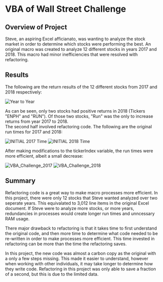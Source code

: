 # **VBA of Wall Street Challenge**

## Overview of Project
Steve, an aspiring Excel afficianato, was wanting to analyze the stock market in order to determine which stocks were performing the best.  An original macro was created to analyze 12 different stocks in years 2017 and 2018.  This macro had minor inefficiencies that were resolved with refactoring.   
## Results
The following are the return results of the 12 different stocks from 2017 and 2018 respectively:

![Year to Year](https://user-images.githubusercontent.com/100173822/161407829-d1b0a4ce-60b3-4288-bdbd-7c1ba9593bd7.png)

As can be seen, only two stocks had positive returns in 2018 (Tickers "ENPH" and "RUN").  Of those two stocks, "Run" was the only to increase returns from year 2017 to 2018.  
The second half involved refactoring code.  The following are the original run times for 2017 and 2018:

![INITIAL 2017 Time](https://user-images.githubusercontent.com/100173822/161407730-5eb4fcbd-8ea7-45ec-950c-10b91a2675c9.png)
![INITIAL 2018 Time](https://user-images.githubusercontent.com/100173822/161407731-0825d587-56a4-4410-9d57-0181ec6de3a7.png)

After making modifications to the tickerIndex variable, the run times were more efficient, albeit a small decrease:

![VBA_Challenge_2017](https://user-images.githubusercontent.com/100173822/161407782-0fa31e86-8c45-4f34-abc4-d1dac9bc0df1.png)
![VBA_Challenge_2018](https://user-images.githubusercontent.com/100173822/161407783-686d36c0-1550-4fa1-bbf5-f25bec76e896.png)

## Summary 
Refactoring code is a great way to make macro processes more efficient.  In this project, there were only 12 stocks that Steve wanted analyzed over two seperate years. This equivalated to 3,012 line items in the original Excel document.  If Steve were to analyze more stocks, or more years, redundancies in processes would create longer run times and unncessary RAM usage.   

There major drawback to refactoring is that it takes time to first understand the original code, and then more time to determine what code needed to be re-written in order to make processes more efficient.  This time invested in refactoring can be more than the time the refactoring saves.  

In this project, the new code was almost a carbon copy as the original with a only a few steps missing.  This made it easier to understand, however when working with other individuals, it may take longer to determine how they write code.  Refactoring in this project was only able to save a fraction of a second, but this is due to the limited data.  
